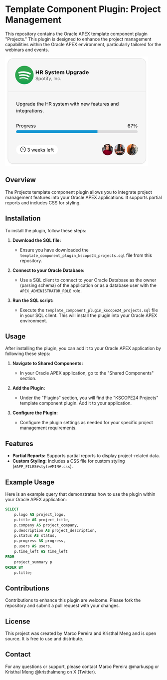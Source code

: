# Template Component Plugin: Project Management

This repository contains the Oracle APEX template component plugin "Projects." This plugin is designed to enhance the project management capabilities within the Oracle APEX environment, particularly tailored for the webinars and events.

![Alt text](https://github.com/Markuspg1/Oracle-Apex-Template-Component-Project-Management/blob/main/sample.png?raw=true "Title")

## Overview

The Projects template component plugin allows you to integrate project management features into your Oracle APEX applications. It supports partial reports and includes CSS for styling.

## Installation

To install the plugin, follow these steps:

1. **Download the SQL file:**
   - Ensure you have downloaded the `template_component_plugin_kscope24_projects.sql` file from this repository.

2. **Connect to your Oracle Database:**
   - Use a SQL client to connect to your Oracle Database as the owner (parsing schema) of the application or as a database user with the `APEX_ADMINISTRATOR_ROLE` role.

3. **Run the SQL script:**
   - Execute the `template_component_plugin_kscope24_projects.sql` file in your SQL client. This will install the plugin into your Oracle APEX environment.

## Usage

After installing the plugin, you can add it to your Oracle APEX application by following these steps:

1. **Navigate to Shared Components:**
   - In your Oracle APEX application, go to the "Shared Components" section.

2. **Add the Plugin:**
   - Under the "Plugins" section, you will find the "KSCOPE24 Projects" template component plugin. Add it to your application.

3. **Configure the Plugin:**
   - Configure the plugin settings as needed for your specific project management requirements.

## Features

- **Partial Reports:** Supports partial reports to display project-related data.
- **Custom Styling:** Includes a CSS file for custom styling (`#APP_FILES#style#MIN#.css`).

## Example Usage

Here is an example query that demonstrates how to use the plugin within your Oracle APEX application:

```sql
SELECT
    p.logo AS project_logo,
    p.title AS project_title,
    p.company AS project_company,
    p.description AS project_description,
    p.status AS status,
    p.progress AS progress,
    p.users AS users,
    p.time_left AS time_left
FROM
    project_summary p
ORDER BY
    p.title;
```

## Contributions

Contributions to enhance this plugin are welcome. Please fork the repository and submit a pull request with your changes.

## License

This project was created by Marco Pereira and Kristhal Meng and is open source. It is free to use and distribute.

## Contact

For any questions or support, please contact Marco Pereira @markuspg or Kristhal Meng @kristhalmeng on X (Twitter).
